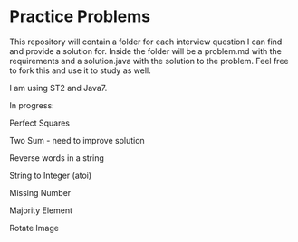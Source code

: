 # Practice Problems
This repository will contain a folder for each interview question I can find and provide a solution for. Inside the folder will be a problem.md with the requirements and a solution.java with the solution to the problem. Feel free to fork this and use it to study as well.

I am using ST2 and Java7.

In progress:

Perfect Squares

Two Sum - need to improve solution

Reverse words in a string

String to Integer (atoi)

Missing Number

Majority Element

Rotate Image